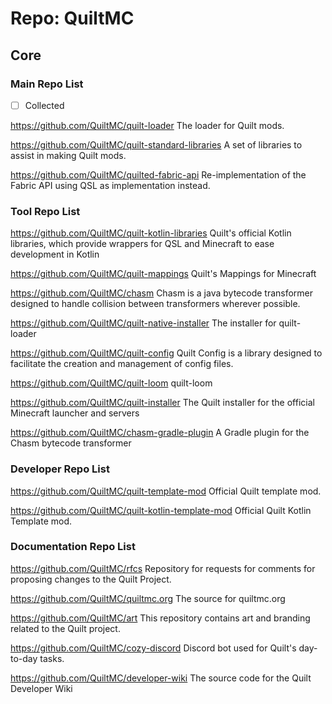 # Repo: QuiltMC

## Core

### Main Repo List

- [ ] Collected

https://github.com/QuiltMC/quilt-loader
The loader for Quilt mods.

https://github.com/QuiltMC/quilt-standard-libraries
A set of libraries to assist in making Quilt mods.

https://github.com/QuiltMC/quilted-fabric-api
Re-implementation of the Fabric API using QSL as implementation instead.

### Tool Repo List

https://github.com/QuiltMC/quilt-kotlin-libraries
Quilt's official Kotlin libraries, which provide wrappers for QSL and Minecraft to ease development in Kotlin

https://github.com/QuiltMC/quilt-mappings
Quilt's Mappings for Minecraft

https://github.com/QuiltMC/chasm
Chasm is a java bytecode transformer designed to handle collision between transformers wherever possible.

https://github.com/QuiltMC/quilt-native-installer
The installer for quilt-loader

https://github.com/QuiltMC/quilt-config
Quilt Config is a library designed to facilitate the creation and management of config files.

https://github.com/QuiltMC/quilt-loom
quilt-loom

https://github.com/QuiltMC/quilt-installer
The Quilt installer for the official Minecraft launcher and servers

https://github.com/QuiltMC/chasm-gradle-plugin
A Gradle plugin for the Chasm bytecode transformer

### Developer Repo List

https://github.com/QuiltMC/quilt-template-mod
Official Quilt template mod.

https://github.com/QuiltMC/quilt-kotlin-template-mod
Official Quilt Kotlin Template mod.

### Documentation Repo List

https://github.com/QuiltMC/rfcs
Repository for requests for comments for proposing changes to the Quilt Project. 

https://github.com/QuiltMC/quiltmc.org
The source for quiltmc.org 

https://github.com/QuiltMC/art
This repository contains art and branding related to the Quilt project.

https://github.com/QuiltMC/cozy-discord
Discord bot used for Quilt's day-to-day tasks.

https://github.com/QuiltMC/developer-wiki
The source code for the Quilt Developer Wiki 